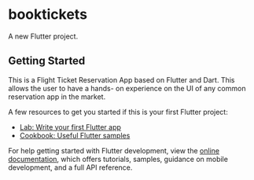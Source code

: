 # booktickets

A new Flutter project.

## Getting Started

This is a Flight Ticket Reservation App based on Flutter and Dart. This allows the user to have a hands- on experience on the UI of any common reservation app in the market.

A few resources to get you started if this is your first Flutter project:

- [Lab: Write your first Flutter app](https://docs.flutter.dev/get-started/codelab)
- [Cookbook: Useful Flutter samples](https://docs.flutter.dev/cookbook)

For help getting started with Flutter development, view the
[online documentation](https://docs.flutter.dev/), which offers tutorials,
samples, guidance on mobile development, and a full API reference.
